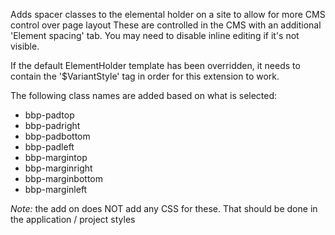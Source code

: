 Adds spacer classes to the elemental holder on a site to allow for more CMS control over page layout
These are controlled in the CMS with an additional 'Element spacing' tab.  You may need to disable inline editing if it's not visible.

If the default ElementHolder template has been overridden, it needs to contain the '$VariantStyle' tag in order for this extension to work.


The following class names are added based on what is selected:

- bbp-padtop
- bbp-padright
- bbp-padbottom
- bbp-padleft
- bbp-margintop
- bbp-marginright
- bbp-marginbottom
- bbp-marginleft


*Note:* the add on does NOT add any CSS for these.  That should be done in the application / project styles
